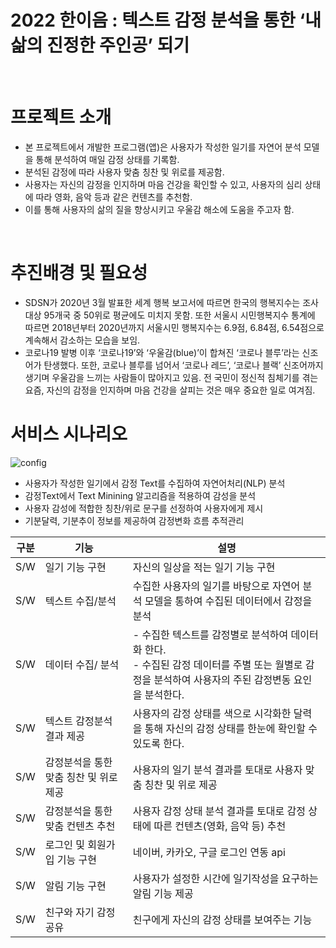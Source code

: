 # 2022 한이음 : 텍스트 감정 분석을 통한 ‘내 삶의 진정한 주인공’ 되기
<br>

# 프로젝트 소개
- 본 프로젝트에서 개발한 프로그램(앱)은 사용자가 작성한 일기를 자연어 분석 모델을 통해 분석하여 매일 감정 상태를 기록함.
- 분석된 감정에 따라 사용자 맞춤 칭찬 및 위로를 제공함.
- 사용자는 자신의 감정을 인지하며 마음 건강을 확인할 수 있고, 사용자의 심리 상태에 따라 영화, 음악 등과 같은 컨텐츠를 추천함.
- 이를 통해 사용자의 삶의 질을 향상시키고 우울감 해소에 도움을 주고자 함.

<br>

# 추진배경 및 필요성
- SDSN가 2020년 3월 발표한 세계 행복 보고서에 따르면 한국의 행복지수는 조사 대상 95개국 중 50위로 평균에도 미치지 못함. 또한 서울시 시민행복지수 통계에 따르면 2018년부터 2020년까지 서울시민 행복지수는 6.9점, 6.84점, 6.54점으로 계속해서 감소하는 모습을 보임.
- 코로나19 발병 이후 ‘코로나19’와 ‘우울감(blue)’이 합쳐진 ‘코로나 블루’라는 신조어가 탄생했다. 또한, 코로나 블루를 넘어서 ‘코로나 레드’, ‘코로나 블랙’ 신조어까지 생기며 우울감을 느끼는 사람들이 많아지고 있음. 전 국민이 정신적 침체기를 겪는 요즘, 자신의 감정을 인지하며 마음 건강을 살피는 것은 매우 중요한 일로 여겨짐.

# 서비스 시나리오
![config](https://user-images.githubusercontent.com/88052367/167293096-072048d9-0839-4c0e-80a7-452472d9dcc5.png)
- 사용자가 작성한 일기에서 감정 Text를 수집하여 자연어처리(NLP) 분석
- 감정Text에서 Text Minining 알고리즘을 적용하여 감성을 분석
- 사용자 감성에 적합한 칭찬/위로 문구를 선정하여 사용자에게 제시
- 기분달력, 기분추이 정보를 제공하여 감정변화 흐름 추적관리

| 구분 | 기능 |  설명 |
| --- | --- | --- |
| S/W | 일기 기능 구현 | 자신의 일상을 적는 일기 기능 구현 |
| S/W | 텍스트 수집/분석 | 수집한 사용자의 일기를 바탕으로 자연어 분석 모델을 통하여 수집된 데이터에서 감정을 분석 |
| S/W | 데이터 수집/ 분석 | - 수집한 텍스트를 감정별로 분석하여 데이터화 한다. <br> - 수집된 감정 데이터를 주별 또는 월별로 감정을 분석하여 사용자의 주된 감정변동 요인을 분석한다. |
| S/W | 텍스트 감정분석 결과 제공 | 사용자의 감정 상태를 색으로 시각화한 달력을 통해 자신의 감정 상태를 한눈에 확인할 수 있도록 한다. |
| S/W | 감정분석을 통한 맞춤 칭찬 및 위로 제공 | 사용자의 일기 분석 결과를 토대로 사용자 맞춤 칭찬 및 위로 제공 |
| S/W | 감정분석을 통한 맞춤 컨텐츠 추천 | 사용자 감정 상태 분석 결과를 토대로 감정 상태에 따른 컨텐츠(영화, 음악 등) 추천 |
| S/W | 로그인 및 회원가입 기능 구현 | 네이버, 카카오, 구글 로그인 연동 api |
| S/W | 알림 기능 구현 | 사용자가 설정한 시간에 일기작성을 요구하는 알림 기능 제공 |
| S/W | 친구와 자기 감정 공유 | 친구에게 자신의 감정 상태를 보여주는 기능 |
